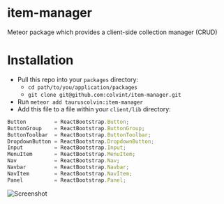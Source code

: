 # item-manager
Meteor package which provides a client-side collection manager (CRUD)

# Installation

- Pull this repo into your `packages` directory:
  - `cd path/to/you/application/packages`
  - `git clone git@github.com:colvint/item-manager.git`
- Run `meteor add tauruscolvin:item-manager`
- Add this file to a file within your `client/lib` directory:

```javascript
Button         = ReactBootstrap.Button;
ButtonGroup    = ReactBootstrap.ButtonGroup;
ButtonToolbar  = ReactBootstrap.ButtonToolbar;
DropdownButton = ReactBootstrap.DropdownButton;
Input          = ReactBootstrap.Input;
MenuItem       = ReactBootstrap.MenuItem;
Nav            = ReactBootstrap.Nav;
Navbar         = ReactBootstrap.Navbar;
NavItem        = ReactBootstrap.NavItem;
Panel          = ReactBootstrap.Panel;
```
![Screenshot](https://dl.dropboxusercontent.com/s/uwlw21p0q5ysq7y/2015-08-17%20at%201.30%20AM%202x.png)
